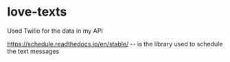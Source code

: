 # love-texts

Used Twilio for the data in my API

https://schedule.readthedocs.io/en/stable/ -- is the library used to schedule the text messages
